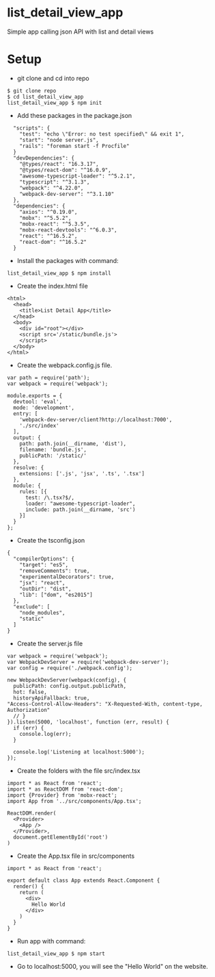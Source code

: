 # list_detail_view_app
Simple app calling json API with list and detail views

# Setup
- git clone and cd into repo
```
$ git clone repo
$ cd list_detail_view_app
list_detail_view_app $ npm init
```
- Add these packages in the package.json
```
  "scripts": {
    "test": "echo \"Error: no test specified\" && exit 1",
    "start": "node server.js",
    "rails": "foreman start -f Procfile"
  }
  "devDependencies": {
    "@types/react": "16.3.17",
    "@types/react-dom": "^16.0.9",
    "awesome-typescript-loader": "^5.2.1",
    "typescript": "^3.1.3",
    "webpack": "^4.22.0",
    "webpack-dev-server": "^3.1.10"
  },
  "dependencies": {
    "axios": "^0.19.0",
    "mobx": "^5.5.2",
    "mobx-react": "^5.3.5",
    "mobx-react-devtools": "^6.0.3",
    "react": "^16.5.2",
    "react-dom": "^16.5.2"
  }
```
- Install the packages with command:
```
list_detail_view_app $ npm install
```

- Create the index.html file
```
<html>
  <head>
    <title>List Detail App</title>
  </head>
  <body>
    <div id="root"></div>
    <script src='/static/bundle.js'>
    </script>
  </body>
</html>
```
- Create the webpack.config.js file.
```
var path = require('path');
var webpack = require('webpack');

module.exports = {
  devtool: 'eval',
  mode: 'development',
  entry: [
    'webpack-dev-server/client?http://localhost:7000',
    './src/index'
  ],
  output: {
    path: path.join(__dirname, 'dist'),
    filename: 'bundle.js',
    publicPath: '/static/'
  },
  resolve: {
    extensions: ['.js', 'jsx', '.ts', '.tsx']
  },
  module: {
    rules: [{
      test: /\.tsx?$/,
      loader: "awesome-typescript-loader",
      include: path.join(__dirname, 'src')
    }]
  }
};
```
- Create the tsconfig.json
```
{
  "compilerOptions": {
    "target": "es5",
    "removeComments": true,
    "experimentalDecorators": true,
    "jsx": "react",
    "outDir": "dist",
    "lib": ["dom", "es2015"]
  },
  "exclude": [
    "node_modules",
    "static"
  ]
}

```

- Create the server.js file 
```
var webpack = require('webpack');
var WebpackDevServer = require('webpack-dev-server');
var config = require('./webpack.config');

new WebpackDevServer(webpack(config), {
  publicPath: config.output.publicPath,
  hot: false,
  historyApiFallback: true,
"Access-Control-Allow-Headers": "X-Requested-With, content-type, Authorization"
  // }
}).listen(5000, 'localhost', function (err, result) {
  if (err) {
    console.log(err);
  }

  console.log('Listening at localhost:5000');
});
```
- Create the folders with the file src/index.tsx
```
import * as React from 'react';
import * as ReactDOM from 'react-dom';
import {Provider} from 'mobx-react';
import App from '../src/components/App.tsx';

ReactDOM.render(
  <Provider>
    <App />
  </Provider>,
  document.getElementById('root')
)
```
- Create the App.tsx file in src/components
```
import * as React from 'react';

export default class App extends React.Component {
  render() {
    return (
      <div>
        Hello World
      </div>
    )
  }
}

```

- Run app with command:
```
list_detail_view_app $ npm start
```
- Go to localhost:5000, you will see the "Hello World" on the website.